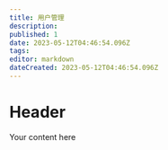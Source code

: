 ```yaml
---
title: 用户管理
description: 
published: 1
date: 2023-05-12T04:46:54.096Z
tags: 
editor: markdown
dateCreated: 2023-05-12T04:46:54.096Z
---
```


# Header
Your content here